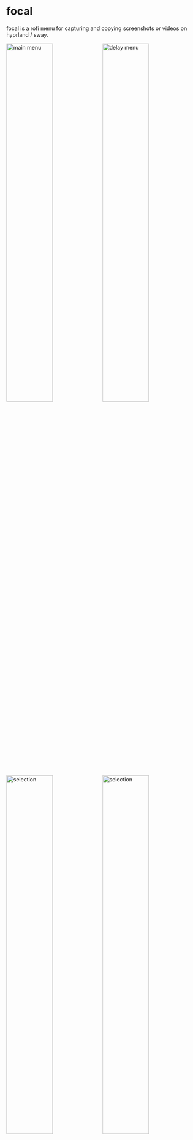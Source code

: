 # focal

focal is a rofi menu for capturing and copying screenshots or videos on hyprland / sway.

<!-- 93859049_p0.webp -->
<img src="https://i.imgur.com/3DrXV0I.png" alt="main menu" width="49%" /> <img src="https://i.imgur.com/3kKoNJv.png" alt="delay menu" width="49%" />
<img src="https://i.imgur.com/5NXnkKm.png" alt="selection" width="49%" /> <img src="https://i.imgur.com/sm7PJgw.png" alt="selection" width="49%" />
<br/>
<em>Wallpaper made by the awesome <a href="https://www.pixiv.net/en/users/2993192">Rosuuri</a></em>

## Features

- rofi menu to select area / window / entire screen to capture
- rofi menu to select delay before capture
- image / video is automatically copied to clipboard, ready for pasting into other programs
- notifications that open captured file when clicked
- all options are also available via the CLI
- supports either hyprland or sway
- OCR support to select text from captured image (CLI only)

## Installation

```nix
{
  inputs.focal = {
    url = "github:iynaix/focal";
    inputs.nixpkgs.follows = "nixpkgs"; # override this repo's nixpkgs snapshot
  };
}
```

Then, include it in your `environment.systemPackages` or `home.packages` by referencing the input:
```nix
# for hyprland
inputs.focal.packages.${pkgs.system}.default
# for sway
inputs.focal.packages.${pkgs.system}.focal-sway
```

Alternatively, it can also be run directly:

```sh
# for hyprland
nix run github:iynaix/focal
# for sway
nix run github:iynaix/focal#focal-sway
```

OCR support can be optionally disabled through the use of an override:
```nix
(inputs.focal.packages.${pkgs.system}.default.override { ocr = false; })
```

## Usage

```console
$ focal --help
focal is a rofi menu for capturing and copying screenshots or videos on hyprland / sway.

Usage: focal image [OPTIONS] [FILE]
       focal video [OPTIONS] [FILE]
       focal help [COMMAND]...

Options:
  -h, --help     Print help
  -V, --version  Print version

focal image:
Captures a screenshot
  -a, --area <AREA>     Type of area to capture [aliases: capture] [possible values: monitor, selection, all]
  -t, --delay <DELAY>   Delay in seconds before capturing
  -s, --slurp <SLURP>   Options to pass to slurp
      --no-notify       Do not show notifications
      --no-save         Do not save the file permanently
      --rofi            Display rofi menu for selection options
      --no-icons        Do not show icons for rofi menu
      --theme <THEME>   Path to a rofi theme
  -e, --edit <COMMAND>  Edit screenshot using COMMAND
                        The image path will be passed as $IMAGE
      --ocr [<LANG>]    Runs OCR on the selected text
  -h, --help            Print help (see more with '--help')
  [FILE]            Files are created in XDG_PICTURES_DIR/Screenshots if not specified

focal video:
Captures a video
  -a, --area <AREA>    Type of area to capture [aliases: capture] [possible values: monitor, selection, all]
  -t, --delay <DELAY>  Delay in seconds before capturing
  -s, --slurp <SLURP>  Options to pass to slurp
      --no-notify      Do not show notifications
      --no-save        Do not save the file permanently
      --rofi           Display rofi menu for selection options
      --no-icons       Do not show icons for rofi menu
      --theme <THEME>  Path to a rofi theme
      --audio          Capture video with audio
      --stop           Stops any previous video recordings
  -h, --help           Print help
  [FILE]           Files are created in XDG_VIDEOS_DIR/Screencasts if not specified

focal help:
Print this message or the help of the given subcommand(s)
  [COMMAND]...  Print help for the subcommand(s)
```

> [!TIP]
> Invoking `focal video` a second time stops any currently recording videos.

Example usage as a **hyprland** keybinding:
```
bind=$mainMod, backslash, exec, focal image --area selection
```

Similarly, for a **sway** keybinding:
```
bindsym $mod+backslash exec "focal image --area selection"
```

### Optional Waybar Module

An optional `focal-waybar` script is available for [waybar](https://github.com/Alexays/Waybar) to indicate when a recording is in progress.

```console
$ focal-waybar --help
Updates waybar module with focal's recording status.

Usage: focal-waybar [OPTIONS] [FOCAL_ARGS]...

Arguments:
  [FOCAL_ARGS]...  Additional arguments to pass to 'focal video'

Options:
      --toggle               Start / stop focal recording
      --signal <N>           Signal number to update module (SIGRTMIN+N), default is 1 [default: 1]
      --recording <MESSAGE>  Message to display in waybar module when recording [default: REC]
      --stopped <MESSAGE>    Message to display in waybar module when not recording [default: ]
  -h, --help                 Print help
  -V, --version              Print version
```

Create a custom waybar module similar to the following:

```jsonc
{
  "custom/focal": {
    "exec": "focal-waybar",
    "format": "{}",
    "interval": "once",
    "on-click": "focal video --stop",
    "signal": 1
  },
}
```

focal video recordings can then be started / stopped using keybindings such as:

**hyprland**:
```
bind=$mainMod, backslash, exec, focal-waybar --toggle --signal 1 --recording 'REC' --rofi
```

**sway**:
```
bindsym $mod+backslash exec "focal-waybar --toggle --signal 1 --recording 'REC' --rofi"
```

## Packaging

To build focal from source

- Build dependencies
    * Rust (cargo, rustc)
- Runtime dependencies
    * [grim](https://sr.ht/~emersion/grim/)
    * [slurp](https://github.com/emersion/slurp)
    * [hyprland](https://hyprland.org/)
    * [sway](https://swaywm.org/)
    * [rofi-wayland](https://github.com/lbonn/rofi)
    * [wl-clipboard](https://github.com/bugaevc/wl-clipboard)
    * [wf-recorder](https://github.com/ammen99/wf-recorder)
    * [ffmpeg](https://www.ffmpeg.org/)

## Hacking

Just use `nix develop`